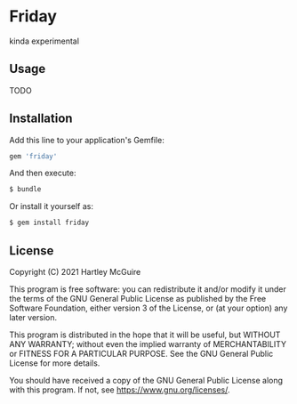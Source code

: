 # Friday

kinda experimental

## Usage

TODO

## Installation
Add this line to your application's Gemfile:

```ruby
gem 'friday'
```

And then execute:
```bash
$ bundle
```

Or install it yourself as:
```bash
$ gem install friday
```

## License

Copyright (C) 2021 Hartley McGuire

This program is free software: you can redistribute it and/or modify
it under the terms of the GNU General Public License as published by
the Free Software Foundation, either version 3 of the License, or
(at your option) any later version.

This program is distributed in the hope that it will be useful,
but WITHOUT ANY WARRANTY; without even the implied warranty of
MERCHANTABILITY or FITNESS FOR A PARTICULAR PURPOSE.  See the
GNU General Public License for more details.

You should have received a copy of the GNU General Public License
along with this program.  If not, see <https://www.gnu.org/licenses/>.
